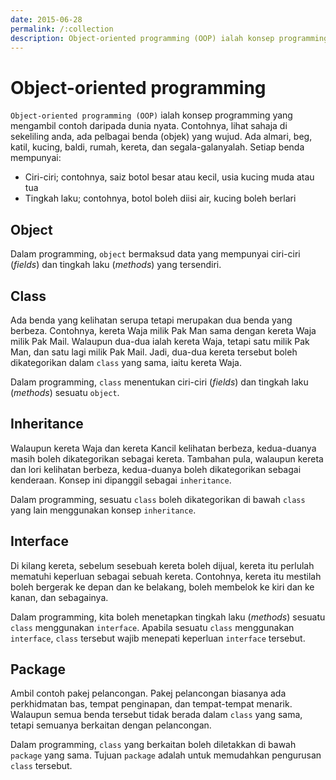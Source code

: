 ```yaml
---
date: 2015-06-28
permalink: /:collection
description: Object-oriented programming (OOP) ialah konsep programming yang mengambil contoh daripada dunia nyata. Di sini disenaraikan konsep-konsep yang digunakan.
---
```


# Object-oriented programming

`Object-oriented programming (OOP)` ialah konsep programming yang
mengambil contoh daripada dunia nyata. Contohnya, lihat sahaja di
sekeliling anda, ada pelbagai benda (objek) yang wujud. Ada almari, beg,
katil, kucing, baldi, rumah, kereta, dan segala-galanyalah. Setiap benda
mempunyai:

-   Ciri-ciri; contohnya, saiz botol besar atau kecil, usia kucing muda
atau tua
-   Tingkah laku; contohnya, botol boleh diisi air, kucing boleh berlari

## Object

Dalam programming, `object` bermaksud data yang mempunyai ciri-ciri
(_fields_) dan tingkah laku (_methods_) yang tersendiri.

## Class

Ada benda yang kelihatan serupa tetapi merupakan dua benda yang berbeza.
Contohnya, kereta Waja milik Pak Man sama dengan kereta Waja milik Pak
Mail. Walaupun dua-dua ialah kereta Waja, tetapi satu milik Pak Man, dan
satu lagi milik Pak Mail. Jadi, dua-dua kereta tersebut boleh
dikategorikan dalam `class` yang sama, iaitu kereta Waja.

Dalam programming, `class` menentukan ciri-ciri (_fields_) dan
tingkah laku (_methods_) sesuatu `object`.

## Inheritance

Walaupun kereta Waja dan kereta Kancil kelihatan berbeza, kedua-duanya
masih boleh dikategorikan sebagai kereta. Tambahan pula, walaupun kereta
dan lori kelihatan berbeza, kedua-duanya boleh dikategorikan sebagai
kenderaan. Konsep ini dipanggil sebagai `inheritance`.

Dalam programming, sesuatu `class` boleh dikategorikan di bawah
`class` yang lain menggunakan konsep `inheritance`.

## Interface

Di kilang kereta, sebelum sesebuah kereta boleh dijual, kereta itu
perlulah mematuhi keperluan sebagai sebuah kereta. Contohnya, kereta itu
mestilah boleh bergerak ke depan dan ke belakang, boleh membelok ke kiri
dan ke kanan, dan sebagainya.

Dalam programming, kita boleh menetapkan tingkah laku (_methods_) sesuatu
`class` menggunakan `interface`. Apabila sesuatu `class`
menggunakan `interface`, `class` tersebut wajib menepati keperluan
`interface` tersebut.

## Package

Ambil contoh pakej pelancongan. Pakej pelancongan biasanya ada
perkhidmatan bas, tempat penginapan, dan tempat-tempat menarik. Walaupun
semua benda tersebut tidak berada dalam `class` yang sama, tetapi
semuanya berkaitan dengan pelancongan.

Dalam programming, `class` yang berkaitan boleh diletakkan di bawah
`package` yang sama. Tujuan `package` adalah untuk memudahkan
pengurusan `class` tersebut.
